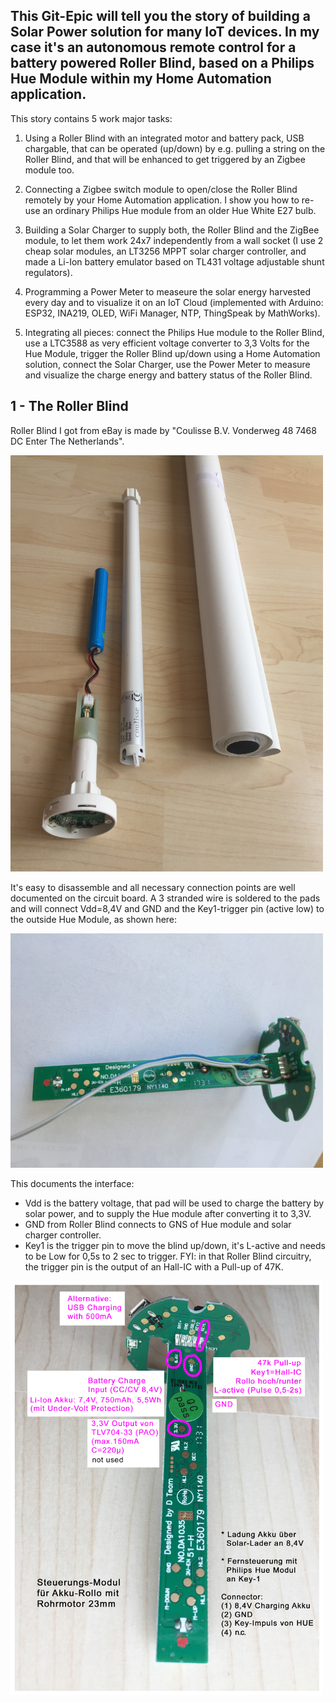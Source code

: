 ## This Git-Epic will tell you the story of building a Solar Power solution for many IoT devices. In my case it's an autonomous remote control for a battery powered Roller Blind, based on a Philips Hue Module within my Home Automation application.

This story contains 5 work major tasks:

1. Using a Roller Blind with an integrated motor and battery pack, USB chargable, that can be operated (up/down) by e.g. pulling a string on the Roller Blind, and that will be enhanced to get triggered by an Zigbee module too.

2. Connecting a Zigbee switch module to open/close the Roller Blind remotely by your Home Automation application. I show you how to re-use an ordinary Philips Hue module from an older Hue White E27 bulb.

3. Building a Solar Charger to supply both, the Roller Blind and the ZigBee module, to let them work 24x7 independently from a wall socket (I use 2 cheap solar modules, an LT3256 MPPT solar charger controller, and made a Li-Ion battery emulator based on TL431 voltage adjustable shunt regulators).

4. Programming a Power Meter to measeure the solar energy harvested every day and to visualize it on an IoT Cloud (implemented with Arduino: ESP32, INA219, OLED, WiFi Manager, NTP, ThingSpeak by MathWorks).

5. Integrating all pieces: connect the Philips Hue module to the Roller Blind, use a LTC3588 as very efficient voltage converter to 3,3 Volts for the Hue Module, trigger the Roller Blind up/down using a Home Automation solution, connect the Solar Charger, use the Power Meter to measure and visualize the charge energy and battery status of the Roller Blind.


## 1 - The Roller Blind

Roller Blind I got from eBay is made by "Coulisse B.V. Vonderweg 48 7468 DC Enter The Netherlands". 

<img src="1_RollerBlind/1_RollerBlind_Photo01.jpg" width="500">

It's easy to disassemble and all necessary connection points are well documented on the circuit board.
A 3 stranded wire is soldered to the pads and will connect Vdd=8,4V and GND and the Key1-trigger pin (active low) to the outside Hue Module, as shown here:

<img src="1_RollerBlind/1_RollerBlind_Photo06.jpg" width="500">

This documents the interface: 
- Vdd is the battery voltage, that pad will be used to charge the battery by solar power, and to supply the Hue module after converting it to 3,3V.
- GND from Roller Blind connects to GNS of Hue module and solar charger controller.
- Key1 is the trigger pin to move the blind up/down, it's L-active and needs to be Low for 0,5s to 2 sec to trigger. FYI: in that Roller Blind circuitry, the trigger pin is the output of an Hall-IC with a Pull-up of 47K.

<img src="1_RollerBlind/1_RollerBlind_Photo04.jpg" width="500">

